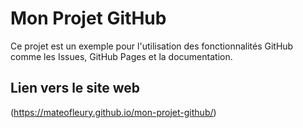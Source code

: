 # Mon Projet GitHub

Ce projet est un exemple pour l'utilisation des fonctionnalités GitHub comme les Issues, GitHub Pages et la documentation.

## Lien vers le site web  
(https://mateofleury.github.io/mon-projet-github/)
